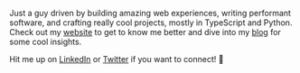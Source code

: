 Just a guy driven by building amazing web experiences, writing performant software, and crafting really cool projects, mostly in TypeScript and Python. Check out my [website](https://www.fraineralex.dev) to get to know me better and dive into my [blog](https://www.fraineralex.dev/blog) for some cool insights.

Hit me up on [LinkedIn](https://linkedin.com/in/fraineralex) or [Twitter](https://x.com/fraineralex) if you want to connect! 🤝
